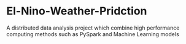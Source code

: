# El-Nino-Weather-Pridction
A distributed data analysis project which combine high performance computing methods such as PySpark and Machine Learning models
